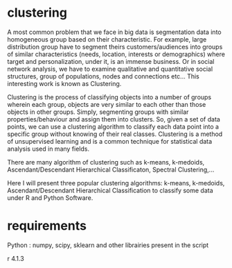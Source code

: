 # clustering

A most common problem that we face in big data is segmentation data into homogeneous group based on their characteristic. For example, large distribution group have to  segment theirs customers/audiences into groups of similar characteristics (needs, location, interests or demographics) where target and personalization, under it, is an immense business. Or in social network analysis, we have to examine qualitative and quantitative social structures, group of populations, nodes and connections etc... This interesting work is known as Clustering.

Clustering is the process of classifying objects into a number of groups wherein each group, objects are very similar to each other than those objects in other groups. Simply, segmenting groups with similar properties/behaviour and assign them into clusters. So, given a set of data points, we can use a clustering algorithm to classify each data point into a specific group without knowing of their real classes. Clustering is a method of unsupervised learning and is a common technique for statistical data analysis used in many fields.

There are many algorithm of clustering such as k-means, k-medoids, Ascendant/Descendant Hierarchical Classificaton, Spectral Clustering,...

Here I will present three popular clustering algorithms: k-means, k-medoids, Ascendant/Descendant Hierarchical Classification to classify some data under R and Python Software.

# requirements
Python : numpy, scipy, sklearn and other librairies present in the script

r 4.1.3


